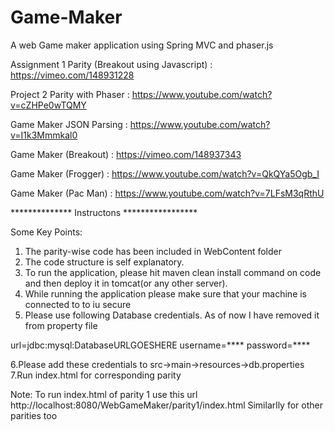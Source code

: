 # Game-Maker
A web Game maker application using Spring MVC and phaser.js

Assignment 1 Parity (Breakout using Javascript) : https://vimeo.com/148931228

Project 2 Parity with Phaser : https://www.youtube.com/watch?v=cZHPe0wTQMY

Game Maker JSON Parsing : https://www.youtube.com/watch?v=I1k3Mmmkal0

Game Maker (Breakout) : https://vimeo.com/148937343

Game Maker (Frogger) : https://www.youtube.com/watch?v=QkQYa5Ogb_I

Game Maker (Pac Man) : https://www.youtube.com/watch?v=7LFsM3qRthU


************** Instructons *****************

Some Key Points:

1. The parity-wise code has been included in WebContent folder
2. The code structure is self explanatory.
3. To run the application, please hit maven clean install command on code and then deploy it in tomcat(or any other server).
4. While running the application please make sure that your machine is connected to to iu secure
5. Please use following Database credentials. As of now I have removed it from property file

  url=jdbc:mysql:DatabaseURLGOESHERE
  username=****
  password=****

6.Please add these credentials to src->main->resources->db.properties
7.Run index.html for corresponding parity

Note: To run index.html of parity 1 use this url
http://localhost:8080/WebGameMaker/parity1/index.html
Similarlly for other parities too
